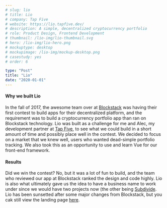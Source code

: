 ```yaml
---
# slug: lio
# title: Lio
# company: Tap Five
# website: https://lio.tapfive.dev/
# description: A simple, decentralized cryptocurrency portfolio
# role: Product Design, Frontend Development
# thumbnail: /lio-img/lio-thumbnail.svg
# hero: /lio-img/lio-hero.png
# mockuptype: desktop
# mockupimage: /lio-img/mockup-desktop.png
# casestudy: yes
# order: 6

type: "Post"
title: "Lio"
date: "2020-01-01"
---
```


#### Why we built Lio

In the fall of 2017, the awesome team over at [Blockstack](https://blockstack.org) was having their first contest to build apps for their decentralized platform, and the requirement was to build a cryptocurrency portfolio app than ran on Blockstack technology. Lio was built as a challenge for me and Alec, my development partner at [Tap Five](https://tapfive.dev), to see what we could build in a short amount of time and possibly place well in the contest. We decided to focus on a market that we knew well, users who wanted dead-simple portfolio tracking. We also took this as an opportunity to use and learn Vue for our front-end framework.

<!-- #### The Process
To work at a quick pace, basic designs were made in Sketch, shared and approved in Abstract, and then iterated upon in the code. For the development process, Alec focused on getting the app code structure solid -->

<!-- ##### The Landing Page

##### The Portfolio Overview

##### The Breakdowns

##### The History Page -->

#### Results

Did we win the contest? No, but it was a lot of fun to build, and the team who reviewed our app at Blockstack ranked the design and code highly.
Lio is also what ultimately gave us the idea to have a business name to work under since we would have two projects now (the other being [Subdivide](/projects/subdivide). Lio has been sunsetted after some major changes from Blockstack, but you cak still view the landing page [here](https://lio.tapfive.dev/).

<!-- ![Alternative text](/lio-img/lio-cover.png) -->
